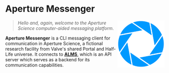 # Aperture Messenger

<img src="./docs/img/logo.png" align="right" alt="Aperture Messenger logo" width="150" height="150">

> *Hello and, again, welcome to the Aperture Science computer-aided messaging platform.*

**Aperture Messenger** is a CLI messaging client for communication in Aperture Science, a fictional research facility from Valve's shared Portal and Half-Life universe. It connects to [**ALMS**](https://github.com/oschl-git/alms), which is an API server which serves as a backend for its communication capabilities.
